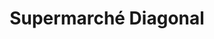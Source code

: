 ---
title: "Supermarché Diagonal"
url: /brou-sur-chantereine/supermarche-diagonal/
shop: supermarché
---
